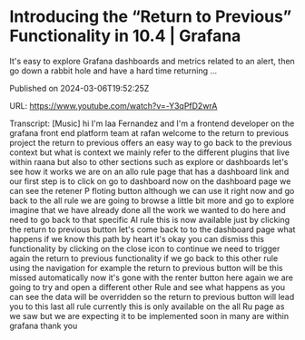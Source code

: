 # Introducing the “Return to Previous” Functionality in 10.4 | Grafana

It's easy to explore Grafana dashboards and metrics related to an alert, then go down a rabbit hole and have a hard time returning ...

Published on 2024-03-06T19:52:25Z

URL: https://www.youtube.com/watch?v=-Y3qPfD2wrA

Transcript: [Music] hi I'm laa Fernandez and I'm a frontend developer on the grafana front end platform team at rafan welcome to the return to previous project the return to previous offers an easy way to go back to the previous context but what is context we mainly refer to the different plugins that live within raana but also to other sections such as explore or dashboards let's see how it works we are on an allo rule page that has a dashboard link and our first step is to click on go to dashboard now on the dashboard page we can see the retener P floting button although we can use it right now and go back to the all rule we are going to browse a little bit more and go to explore imagine that we have already done all the work we wanted to do here and need to go back to that specific Al rule this is now available just by clicking the return to previous button let's come back to to the dashboard page what happens if we know this path by heart it's okay you can dismiss this functionality by clicking on the close icon to continue we need to trigger again the return to previous functionality if we go back to this other rule using the navigation for example the return to previous button will be this missed automatically now it's gone with the renter button here again we are going to try and open a different other Rule and see what happens as you can see the data will be overridden so the return to previous button will lead you to this last all rule currently this is only available on the all Ru page as we saw but we are expecting it to be implemented soon in many are within grafana thank you

